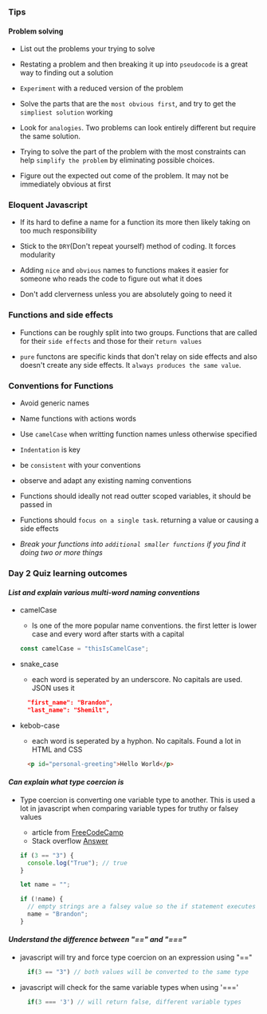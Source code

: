 ### Tips

#### Problem solving

- List out the problems your trying to solve

- Restating a problem and then breaking it up into `pseudocode` is a great way to finding out a solution

- `Experiment` with a reduced version of the problem

- Solve the parts that are the `most obvious first`, and try to get the `simpliest solution` working

- Look for `analogies`. Two problems can look entirely different but require the same solution.

- Trying to solve the part of the problem with the most constraints can help `simplify the problem` by eliminating possible choices.

- Figure out the expected out come of the problem. It may not be immediately obvious at first

### Eloquent Javascript

- If its hard to define a name for a function its more then likely taking on too much responsibility

- Stick to the `DRY`(Don't repeat yourself) method of coding. It forces modularity

- Adding `nice` and `obvious` names to functions makes it easier for someone who reads the code to figure out what it does

- Don't add clerverness unless you are absolutely going to need it

### Functions and side effects

- Functions can be roughly split into two groups. Functions that are called for their `side effects` and those for their `return values`

- `pure` functons are specific kinds that don't relay on side effects and also doesn't create any side effects. It `always produces the same value`.

### Conventions for Functions

- Avoid generic names
- Name functions with actions words
- Use `camelCase` when writting function names unless otherwise specified
- `Indentation` is key
- be `consistent` with your conventions
- observe and adapt any existing naming conventions
- Functions should ideally not read outter scoped variables, it should be passed in

- Functions should `focus on a single task`. returning a value or causing a side effects

- _Break your functions into `additional smaller functions` if you find it doing two or more things_

### Day 2 Quiz learning outcomes

#### _List and explain various multi-word naming conventions_

- camelCase

  - Is one of the more popular name conventions. the first letter is lower case and every word after starts with a capital

  ```javascript
  const camelCase = "thisIsCamelCase";
  ```

- snake_case

  - each word is seperated by an underscore. No capitals are used. JSON uses it

  ```JSON
    "first_name": "Brandon",
    "last_name": "Shemilt",
  ```

- kebob-case
  - each word is seperated by a hyphon. No capitals. Found a lot in HTML and CSS
  ```HTML
    <p id="personal-greeting">Hello World</p>
  ```

#### _Can explain what type coercion is_

- Type coercion is converting one variable type to another. This is used a lot in javascript when comparing variable types for truthy or falsey values

  - article from [FreeCodeCamp](https://www.freecodecamp.org/news/js-type-coercion-explained-27ba3d9a2839/)
  - Stack overflow [Answer](http://stackoverflow.com/questions/359494/does-it-matter-which-equals-operator-vs-i-use-in-javascript-comparisons/359509#359509)

  ```javascript
  if (3 == "3") {
    console.log("True"); // true
  }

  let name = "";

  if (!name) {
    // empty strings are a falsey value so the if statement executes
    name = "Brandon";
  }
  ```

#### _Understand the difference between "==" and "==="_

- javascript will try and force type coercion on an expression using "=="

  ```javascript
    if(3 == "3") // both values will be converted to the same type
  ```

- javascript will check for the same variable types when using '==='

  ```javascript
    if(3 === '3') // will return false, different variable types
  ```

